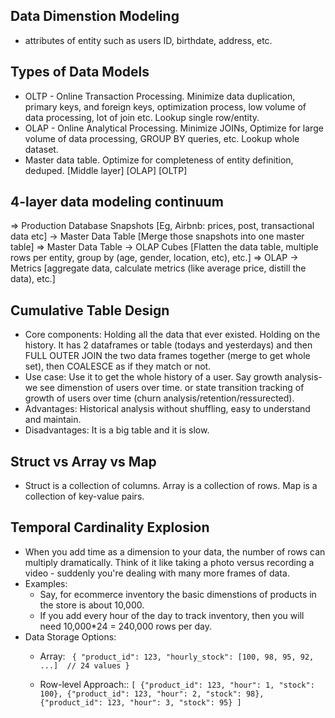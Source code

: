## Data Dimenstion Modeling
- attributes of entity such as users ID, birthdate, address, etc.

## Types of Data Models
- OLTP - Online Transaction Processing. Minimize data duplication, primary keys, and foreign keys, optimization process, low volume of data processing, lot of join etc. Lookup single row/entity.
- OLAP - Online Analytical Processing. Minimize JOINs, Optimize for large volume of data processing, GROUP BY queries, etc. Lookup whole dataset.
- Master data table. Optimize for completeness of entity definition, deduped. [Middle layer] [OLAP] [OLTP]

## 4-layer data modeling continuum
=> Production Database Snapshots [Eg, Airbnb: prices, post, transactional data etc] -> Master Data Table [Merge those snapshots into one master table]
=> Master Data Table -> OLAP Cubes [Flatten the data table, multiple rows per entity, group by (age, gender, location, etc), etc.]
=> OLAP -> Metrics [aggregate data, calculate metrics (like average price, distill the data), etc.]

## Cumulative Table Design
- Core components: Holding all the data that ever existed. Holding on the history. It has 2 dataframes or table (todays and yesterdays) and then FULL OUTER JOIN the two data frames together (merge to get whole set), then COALESCE as if they match or not.
- Use case: Use it to get the whole history of a user. Say growth analysis- we see dimenstion of users over time. or state transition tracking of growth of users over time (churn analysis/retention/ressurected).
- Advantages: Historical analysis without shuffling, easy to understand and maintain.
- Disadvantages: It is a big table and it is slow.

## Struct vs Array vs Map
- Struct is a collection of columns. Array is a collection of rows. Map is a collection of key-value pairs.

## Temporal Cardinality Explosion
- When you add time as a dimension to your data, the number of rows can multiply dramatically. Think of it like taking a photo versus recording a video - suddenly you're dealing with many more frames of data.
- Examples:
    - Say, for ecommerce inventory the basic dimenstions of products in the store is about 10,000.
    - If you add every hour of the day to track inventory, then you will need 10,000*24 = 240,000 rows per day.
- Data Storage Options:
    - Array:
   ` {
        "product_id": 123,
        "hourly_stock": [100, 98, 95, 92, ...]  // 24 values
    }`

    - Row-level Approach::
        `[
            {"product_id": 123, "hour": 1, "stock": 100},
            {"product_id": 123, "hour": 2, "stock": 98},
            {"product_id": 123, "hour": 3, "stock": 95}
        ]`
